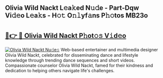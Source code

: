 ## Olivia Wild Nackt L𝚎a𝚔ed N𝚞𝚍e - Part-Dqw Vi𝚍𝚎o L𝚎a𝚔s - H𝚘𝚝 O𝚗𝚕yf𝚊ns P𝚑𝚘tos MB23o

# <h2><a href="http://kf7ru5c.oniu.top/?m=Olivia+Wild+Nackt">🔗👉 🔴 Olivia Wild Nackt P𝚑ot𝚘𝚜 V𝚒d𝚎o</a></h2>

[![Olivia Wild Nackt Nu𝚍e𝚜](https://i.imgur.com/0qMVB7G.gif)](http://kf7ru5c.oniu.top/?m=Olivia+Wild+Nackt)
Web-based entertainer and multimedia designer Olivia Wild Nackt, celebrated for disseminating dance and lifestyle knowledge through trending dance sequences and short videos. Compassionate counselor Olivia Wild Nackt, famed for their kindness and dedication to helping others navigate life's challenges.  
